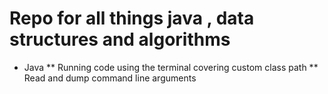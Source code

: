 # Repo for all things java , data structures and algorithms

* Java
** Running code using the terminal covering custom class path
** Read and dump command line arguments
